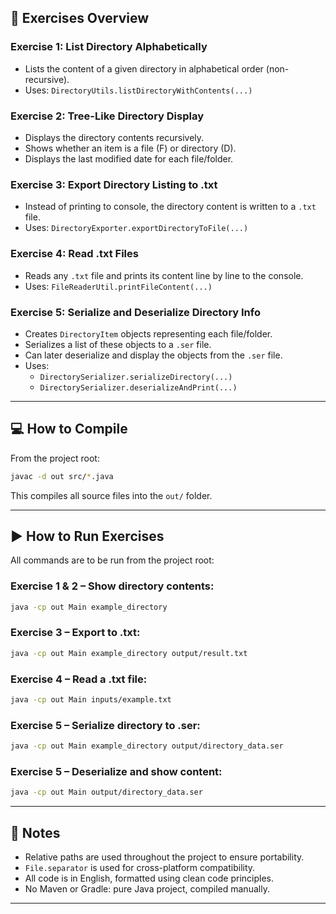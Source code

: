## 🧪 Exercises Overview

### Exercise 1: List Directory Alphabetically
- Lists the content of a given directory in alphabetical order (non-recursive).
- Uses: `DirectoryUtils.listDirectoryWithContents(...)`

### Exercise 2: Tree-Like Directory Display
- Displays the directory contents recursively.
- Shows whether an item is a file (F) or directory (D).
- Displays the last modified date for each file/folder.

### Exercise 3: Export Directory Listing to .txt
- Instead of printing to console, the directory content is written to a `.txt` file.
- Uses: `DirectoryExporter.exportDirectoryToFile(...)`

### Exercise 4: Read .txt Files
- Reads any `.txt` file and prints its content line by line to the console.
- Uses: `FileReaderUtil.printFileContent(...)`

### Exercise 5: Serialize and Deserialize Directory Info
- Creates `DirectoryItem` objects representing each file/folder.
- Serializes a list of these objects to a `.ser` file.
- Can later deserialize and display the objects from the `.ser` file.
- Uses:
    - `DirectorySerializer.serializeDirectory(...)`
    - `DirectorySerializer.deserializeAndPrint(...)`

---

## 💻 How to Compile

From the project root:

```bash
javac -d out src/*.java
```

This compiles all source files into the `out/` folder.

---

## ▶️ How to Run Exercises

All commands are to be run from the project root:

### Exercise 1 & 2 – Show directory contents:
```bash
java -cp out Main example_directory
```

### Exercise 3 – Export to .txt:
```bash
java -cp out Main example_directory output/result.txt
```

### Exercise 4 – Read a .txt file:
```bash
java -cp out Main inputs/example.txt
```

### Exercise 5 – Serialize directory to .ser:
```bash
java -cp out Main example_directory output/directory_data.ser
```

### Exercise 5 – Deserialize and show content:
```bash
java -cp out Main output/directory_data.ser
```

---

## 📌 Notes

- Relative paths are used throughout the project to ensure portability.
- `File.separator` is used for cross-platform compatibility.
- All code is in English, formatted using clean code principles.
- No Maven or Gradle: pure Java project, compiled manually.

---
